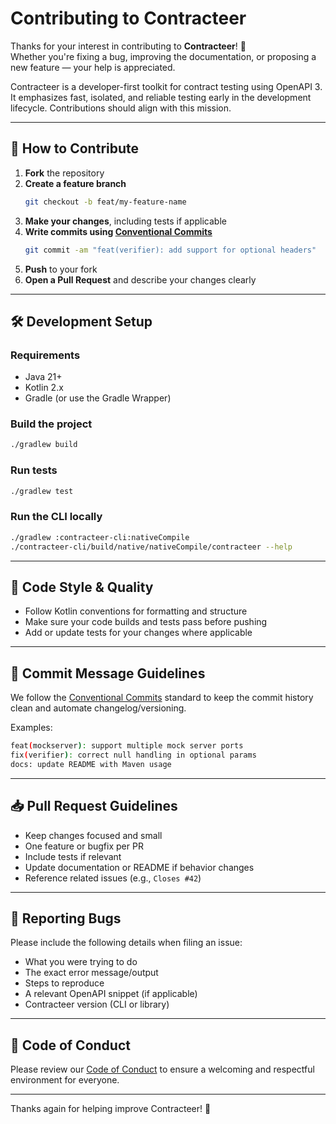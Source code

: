 # Contributing to Contracteer

Thanks for your interest in contributing to **Contracteer**! 🎉  
Whether you're fixing a bug, improving the documentation, or proposing a new feature — your help is appreciated.

Contracteer is a developer-first toolkit for contract testing using OpenAPI 3. It emphasizes fast, isolated, and
reliable testing early in the development lifecycle. Contributions should align with this mission.

---

## 🚀 How to Contribute

1. **Fork** the repository
2. **Create a feature branch**
   ```bash
   git checkout -b feat/my-feature-name
   ```
3. **Make your changes**, including tests if applicable
4. **Write commits using [Conventional Commits](https://www.conventionalcommits.org/)**
   ```bash
   git commit -am "feat(verifier): add support for optional headers"
   ```
5. **Push** to your fork
6. **Open a Pull Request** and describe your changes clearly

---

## 🛠 Development Setup

### Requirements

- Java 21+
- Kotlin 2.x
- Gradle (or use the Gradle Wrapper)

### Build the project

```bash
./gradlew build
```

### Run tests

```bash
./gradlew test
```

### Run the CLI locally

```bash
./gradlew :contracteer-cli:nativeCompile
./contracteer-cli/build/native/nativeCompile/contracteer --help
```

---

## 🎨 Code Style & Quality

- Follow Kotlin conventions for formatting and structure
- Make sure your code builds and tests pass before pushing
- Add or update tests for your changes where applicable

---

## 📝 Commit Message Guidelines

We follow the [Conventional Commits](https://www.conventionalcommits.org/) standard to keep the commit history clean and
automate changelog/versioning.

Examples:

```bash
feat(mockserver): support multiple mock server ports
fix(verifier): correct null handling in optional params
docs: update README with Maven usage
```

---

## 📥 Pull Request Guidelines

- Keep changes focused and small
- One feature or bugfix per PR
- Include tests if relevant
- Update documentation or README if behavior changes
- Reference related issues (e.g., `Closes #42`)

---

## 🐞 Reporting Bugs

Please include the following details when filing an issue:

- What you were trying to do
- The exact error message/output
- Steps to reproduce
- A relevant OpenAPI snippet (if applicable)
- Contracteer version (CLI or library)

---

## 🤝 Code of Conduct

Please review our [Code of Conduct](CODE_OF_CONDUCT.md) to ensure a welcoming and respectful environment for everyone.

---

Thanks again for helping improve Contracteer! 🚀
